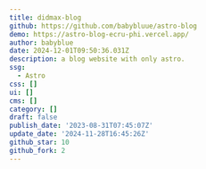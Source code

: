 ```yaml
---
title: didmax-blog
github: https://github.com/babybluue/astro-blog
demo: https://astro-blog-ecru-phi.vercel.app/
author: babyblue
date: 2024-12-01T09:50:36.031Z
description: a blog website with only astro.
ssg:
  - Astro
css: []
ui: []
cms: []
category: []
draft: false
publish_date: '2023-08-31T07:45:07Z'
update_date: '2024-11-28T16:45:26Z'
github_star: 10
github_fork: 2
---
```

